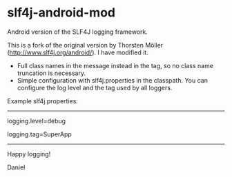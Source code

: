 slf4j-android-mod
=================

Android version of the SLF4J logging framework.

This is a fork of the original version by Thorsten Möller (http://www.slf4j.org/android/). I have modified it.

* Full class names in the message instead in the tag, so no class name truncation is necessary.
* Simple configuration with slf4j.properties in the classpath. You can configure the log level and the tag used by all loggers.

Example slf4j.properties:
_________________________
logging.level=debug

logging.tag=SuperApp
_________________________

Happy logging!

Daniel
